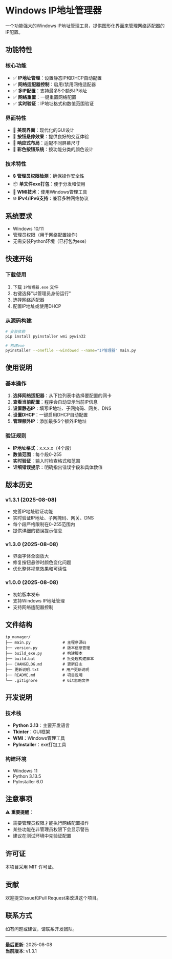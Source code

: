 # Windows IP地址管理器

一个功能强大的Windows IP地址管理工具，提供图形化界面来管理网络适配器的IP配置。

## 功能特性

### 核心功能
- ✅ **IP地址管理**：设置静态IP和DHCP自动配置
- ✅ **网络适配器控制**：启用/禁用网络适配器
- ✅ **多IP配置**：支持最多5个额外IP地址
- ✅ **网络重置**：一键重置网络配置
- ✅ **实时验证**：IP地址格式和数值范围验证

### 界面特性
- 🎨 **美观界面**：现代化的GUI设计
- 🎯 **按钮悬停效果**：提供良好的交互体验
- 📱 **响应式布局**：适配不同屏幕尺寸
- 🎨 **彩色按钮系统**：按功能分类的颜色设计

### 技术特性
- 🔒 **管理员权限检测**：确保操作安全性
- 📦 **单文件exe打包**：便于分发和使用
- 🔧 **WMI技术**：使用Windows管理工具
- 🌐 **IPv4/IPv6支持**：兼容多种网络协议

## 系统要求

- Windows 10/11
- 管理员权限（用于网络配置操作）
- 无需安装Python环境（已打包为exe）

## 快速开始

### 下载使用
1. 下载 `IP管理器.exe` 文件
2. 右键选择"以管理员身份运行"
3. 选择网络适配器
4. 配置IP地址或使用DHCP

### 从源码构建
```bash
# 安装依赖
pip install pyinstaller wmi pywin32

# 构建exe
pyinstaller --onefile --windowed --name="IP管理器" main.py
```

## 使用说明

### 基本操作
1. **选择网络适配器**：从下拉列表中选择要配置的网卡
2. **查看当前配置**：程序会自动显示当前IP信息
3. **设置静态IP**：填写IP地址、子网掩码、网关、DNS
4. **设置DHCP**：一键启用DHCP自动配置
5. **管理额外IP**：添加最多5个额外IP地址

### 验证规则
- **IP地址格式**：x.x.x.x（4个段）
- **数值范围**：每个段0-255
- **实时验证**：输入时检查格式和范围
- **详细错误提示**：明确指出错误字段和具体数值

## 版本历史

### v1.3.1 (2025-08-08)
- 完善IP地址验证功能
- 实时验证IP地址、子网掩码、网关、DNS
- 每个段严格限制在0-255范围内
- 提供详细的错误提示信息

### v1.3.0 (2025-08-08)
- 界面字体全面放大
- 修复按钮悬停时颜色变化问题
- 优化整体视觉效果和可读性

### v1.0.0 (2025-08-08)
- 初始版本发布
- 支持Windows IP地址管理
- 支持网络适配器控制

## 文件结构

```
ip_manager/
├── main.py              # 主程序源码
├── version.py           # 版本信息管理
├── build_exe.py         # 构建脚本
├── build.bat            # 批处理构建脚本
├── CHANGELOG.md         # 更新日志
├── 更新说明.txt          # 用户更新说明
├── README.md            # 项目说明
└── .gitignore           # Git忽略文件
```

## 开发说明

### 技术栈
- **Python 3.13**：主要开发语言
- **Tkinter**：GUI框架
- **WMI**：Windows管理工具
- **PyInstaller**：exe打包工具

### 构建环境
- Windows 11
- Python 3.13.5
- PyInstaller 6.0

## 注意事项

⚠️ **重要提醒**：
- 需要管理员权限才能执行网络配置操作
- 某些功能在非管理员权限下会显示警告
- 建议在测试环境中先验证配置

## 许可证

本项目采用 MIT 许可证。

## 贡献

欢迎提交Issue和Pull Request来改进这个项目。

## 联系方式

如有问题或建议，请联系开发团队。

---

**最后更新**: 2025-08-08  
**当前版本**: v1.3.1 